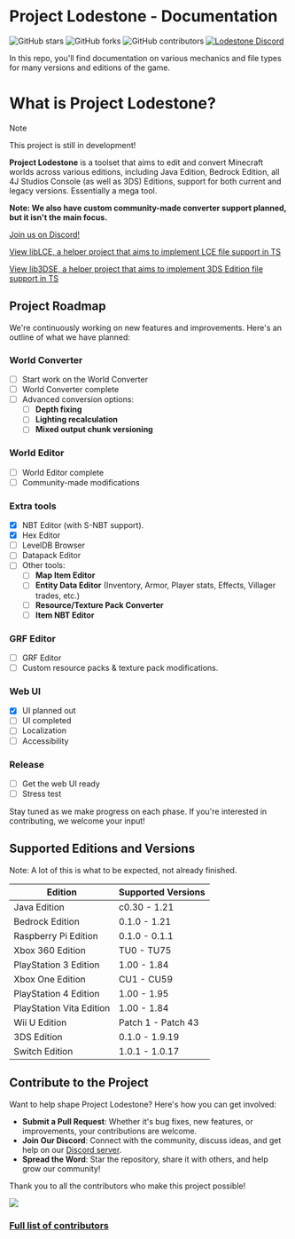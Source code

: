 # Project Lodestone - Documentation
![GitHub stars](https://img.shields.io/github/stars/Team-Lodestone/Documentation?style=social)
![GitHub forks](https://img.shields.io/github/forks/Team-Lodestone/Documentation?style=social)
![GitHub contributors](https://img.shields.io/github/contributors/Team-Lodestone/Documentation)
[![Lodestone Discord](https://img.shields.io/discord/1029594598084968530?color=7a60fc&label=Project%20Lodestone%20Discord&logo=Discord&logoColor=white)](https://discord.gg/umHRdX6R7V)

In this repo, you'll find documentation on various mechanics and file types for many versions and editions of the game.

# What is Project Lodestone?

> [!NOTE]
> This project is still in development!

**Project Lodestone** is a toolset that aims to edit and convert Minecraft worlds across various editions, including Java Edition, Bedrock Edition, all 4J Studios Console (as well as 3DS) Editions, support for both current and legacy versions. Essentially a mega tool.

**Note: We also have custom community-made converter support planned, but it isn't the main focus.**

[Join us on Discord!](https://discord.gg/umHRdX6R7V)

[View libLCE, a helper project that aims to implement LCE file support in TS](https://github.com/DexrnZacAttack/libLCE)

[View lib3DSE, a helper project that aims to implement 3DS Edition file support in TS](https://github.com/DexrnZacAttack/lib3DSE)

## Project Roadmap

We're continuously working on new features and improvements. Here's an outline of what we have planned:

### **World Converter**
  - [ ] Start work on the World Converter
  - [ ] World Converter complete
  - [ ] Advanced conversion options:
    - [ ] **Depth fixing**
    - [ ] **Lighting recalculation**
    - [ ] **Mixed output chunk versioning**

### **World Editor**
  - [ ] World Editor complete
  - [ ] Community-made modifications

### **Extra tools**
  - [X] NBT Editor (with S-NBT support).
  - [X] Hex Editor
  - [ ] LevelDB Browser
  - [ ] Datapack Editor
  - [ ] Other tools:
    - [ ] **Map Item Editor**
    - [ ] **Entity Data Editor** (Inventory, Armor, Player stats, Effects, Villager trades, etc.)
    - [ ] **Resource/Texture Pack Converter**
    - [ ] **Item NBT Editor**

### **GRF Editor**
  - [ ] GRF Editor
  - [ ] Custom resource packs & texture pack modifications.

### **Web UI**
  - [X] UI planned out
  - [ ] UI completed
  - [ ] Localization
  - [ ] Accessibility

### **Release**
  - [ ] Get the web UI ready
  - [ ] Stress test

Stay tuned as we make progress on each phase. If you're interested in contributing, we welcome your input!

## Supported Editions and Versions

Note: A lot of this is what to be expected, not already finished.

| Edition                  | Supported Versions |
|--------------------------|--------------------|
| Java Edition             | c0.30 - 1.21       |
| Bedrock Edition          | 0.1.0 - 1.21       |
| Raspberry Pi Edition     | 0.1.0 - 0.1.1      |
| Xbox 360 Edition         | TU0 - TU75         |
| PlayStation 3 Edition    | 1.00 - 1.84        |
| Xbox One Edition         | CU1 - CU59         |
| PlayStation 4 Edition    | 1.00 - 1.95        |
| PlayStation Vita Edition | 1.00 - 1.84        |
| Wii U Edition            | Patch 1 - Patch 43 |
| 3DS Edition              | 0.1.0 - 1.9.19     |
| Switch Edition           | 1.0.1 - 1.0.17     |

## Contribute to the Project

Want to help shape Project Lodestone? Here's how you can get involved:

- **Submit a Pull Request**: Whether it's bug fixes, new features, or improvements, your contributions are welcome.
- **Join Our Discord**: Connect with the community, discuss ideas, and get help on our [Discord server](https://discord.gg/umHRdX6R7V).
- **Spread the Word**: Star the repository, share it with others, and help grow our community!

Thank you to all the contributors who make this project possible!

<a href="https://github.com/Team-Lodestone/Documentation/graphs/contributors">
  <img src="https://contributors-img.web.app/image?repo=Team-Lodestone/Documentation" />
</a>

### [Full list of contributors](/Team.md)
